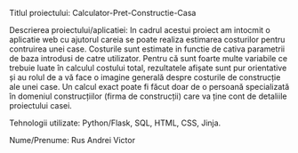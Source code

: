 Titlul proiectului: 
    Calculator-Pret-Constructie-Casa

Descrierea proiectului/aplicatiei:
    In cadrul acestui proiect am intocmit o aplicatie web cu ajutorul careia se poate realiza 
estimarea costurilor pentru contruirea unei case. Costurile sunt estimate in functie de cativa parametrii de baza introdusi de catre utilizator. 
Pentru că sunt foarte multe variabile ce trebuie luate în calculul costului total, rezultatele afișate sunt pur orientative și au rolul de a vă face
o imagine generală despre costurile de construcție ale unei case.
Un calcul exact poate fi făcut doar de o persoană specializată în domeniul construcțiilor (firma de construcții) care va ține cont de detaliile proiectului casei.

Tehnologii utilizate: 
    Python/Flask, SQL, HTML, CSS, Jinja.

Nume/Prenume: 
    Rus Andrei Victor
